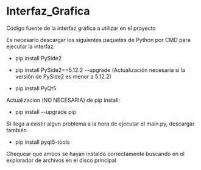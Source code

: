 # Interfaz_Grafica
Código fuente de la interfaz gráfica a utilizar en el proyecto

Es necesario descargar los siguientes paquetes de Python por CMD para ejecutar la interfaz:
 
  - pip install PySide2
  - pip install PySide2==5.12.2 --upgrade (Actualización necesaria si la versión de PySide2 es menor a 5.12.2)
 
  - pip install PyQt5

Actualizacion (NO NECESARIA) de pip install:
 - pip install --upgrade pip
 
Si llega a existir algun problema a la hora de ejecutar el main.py, descargar también 
  
  - pip install pyqt5-tools

Chequear que ambos se hayan instaldo correctamente buscando en el explorador de archivos en el disco principal
